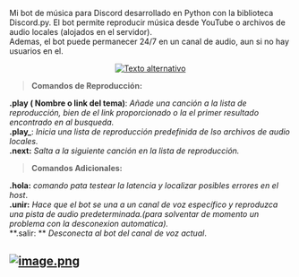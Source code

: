 Mi bot de música para Discord desarrollado en Python con la biblioteca Discord.py. El bot permite reproducir música desde YouTube o archivos de audio locales (alojados en el servidor).  
Ademas, el bot puede permanecer 24/7 en un canal de audio, aun si no hay usuarios en el.

<p align="center">
  <a href="https://postimg.cc/n9GJyPmP">
    <img src="https://i.postimg.cc/fy6R94RD/image.png" alt="Texto alternativo">
  </a>
</p>


> **Comandos de Reproducción:**

**.play ( Nombre o link del tema)**: *Añade una canción a la lista de reproducción, bien de el link proporcionado o la el primer resultado encontrado en al busqueda.*  
**.play_**: *Inicia una lista de reproducción predefinida de lso archivos de audio locales.*  
**.next:** *Salta a la siguiente canción en la lista de reproducción.*  

> **Comandos Adicionales:**

**.hola:** *comando pata testear la latencia y localizar posibles errores en el host*.  
**.unir:** *Hace que el bot se una a un canal de voz específico y reproduzca una pista de audio predeterminada.(para solventar de momento un problema con la desconexion automatica).*   
**.salir: ** *Desconecta al bot del canal de voz actual*.  

[![image.png](https://i.postimg.cc/VNCQJSbr/image.png)](https://postimg.cc/xknF715n)
------------
